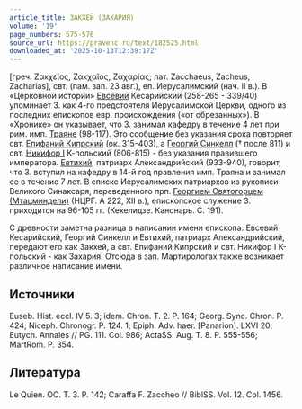 ```yaml
---
article_title: ЗАКХЕЙ (ЗАХАРИЯ)
volume: '19'
page_numbers: 575-576
source_url: https://pravenc.ru/text/182525.html
downloaded_at: '2025-10-13T12:39:17Z'
---
```


[греч. Ζακχεῖος, Ζακχαῖος, Ζαχαρίας; лат. Zacchaeus, Zacheus, Zacharias], свт. (пам. зап. 23 авг.), еп. Иерусалимский (нач. II в.). В «Церковной истории» [Евсевий](https://pravenc.ru/text/Евсевий.html) Кесарийский (258-265 - 339/40) упоминает З. как 4-го предстоятеля Иерусалимской Церкви, одного из последних епископов евр. происхождения («от обрезанных»). В «Хронике» он указывает, что З. занимал кафедру в течение 4 лет при рим. имп. [Траяне](https://pravenc.ru/text/Траяне.html) (98-117). Это сообщение без указания срока повторяет свт. [Епифаний Кипрский](<https://pravenc.ru/text/Епифаний Кипрский.html>) (ок. 315-403), а [Георгий Синкелл](<https://pravenc.ru/text/Георгий Синкелл.html>) († после 811) и свт. [Никифор I](<https://pravenc.ru/text/Никифор I.html>) К-польский (806-815) - без указания правившего императора. [Евтихий](https://pravenc.ru/text/Евтихий.html), патриарх Александрийский (933-940), говорит, что З. вступил на кафедру в 14-й год правления имп. Траяна и занимал ее в течение 7 лет. В списке Иерусалимских патриархов из рукописи Великого Синаксаря, переведенного прп. [Георгием Святогорцем (Мтацминдели)](<https://pravenc.ru/text/Георгием Святогорцем (Мтацминдели).html>) (НЦРГ. А 222, XII в.), епископское служение З. приходится на 96-105 гг. (Кекелидзе. Канонарь. С. 191).

С древности заметна разница в написании имени епископа: Евсевий Кесарийский, Георгий Синкелл и Евтихий, патриарх Александрийский, передают его как Закхей, а свт. Епифаний Кипрский и свт. Никифор I К-польский - как Захария. Отсюда в зап. Мартирологах также возникает различное написание имени.

## Источники

Euseb. Hist. eccl. IV 5. 3; idem. Chron. T. 2. P. 164; Georg. Sync. Chron. P. 424; Niceph. Chronogr. P. 124. 1; Epiph. Adv. haer. [Panarion]. LXVI 20; Eutych. Annales // PG. 111. Col. 986; ActaSS. Aug. T. 8. P. 555-556; MartRom. P. 354.

## Литература

Le Quien. OC. T. 3. P. 142; Caraffa F. Zaccheo // BiblSS. Vol. 12. Col. 1456.
